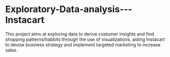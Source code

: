 # Exploratory-Data-analysis---Instacart

This project aims at exploring data to derive customer insights and find shopping patterns/habbits through the use of visualizations, aiding Instacart to devise business strategy and implement targeted marketing to increase sales. 
